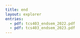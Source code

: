 ```yaml
---
title: end
layout: explorer
entries:
  - pdf: tcs403_endsem_2022.pdf
  - pdf: tcs403_endsem_2023.pdf
---
```

